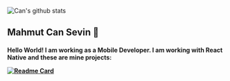 ![Can's github stats](https://github-readme-stats.vercel.app/api?username=can-sevin&show_icons=true&theme=midnight-purple&count_private=true)
<h2>Mahmut Can Sevin 👋
<h4>Hello World! I am working as a Mobile Developer. I am working with React Native and these are mine projects:
<br>

  
[![Readme Card](https://github-readme-stats.vercel.app/api/pin/?username=can-sevin&repo=StopSmoking)]([https://github.com/can-sevin/StopSmoking](https://github.com/can-sevin/StopSmoking))
